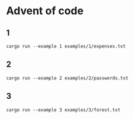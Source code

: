 # Advent of code

## 1

    cargo run --example 1 examples/1/expenses.txt

## 2

    cargo run --example 2 examples/2/passwords.txt

## 3

    cargo run --example 3 examples/3/forest.txt